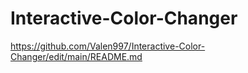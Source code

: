 ﻿# Interactive-Color-Changer
 https://github.com/Valen997/Interactive-Color-Changer/edit/main/README.md
